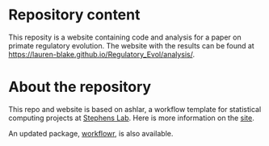 # Repository content

This reposity is a website containing code and analysis for a paper on primate regulatory evolution. The website with the results can be found at https://lauren-blake.github.io/Regulatory_Evol/analysis/.


# About the repository

This repo and website is based on ashlar, a workflow template for statistical computing projects at [Stephens Lab](http://stephenslab.uchicago.edu/). Here is more information on the [site](http://jhsiao999.github.io/ashlar/analysis). 

An updated package, [workflowr](https://jdblischak.github.io/workflowr/), is also available.  









